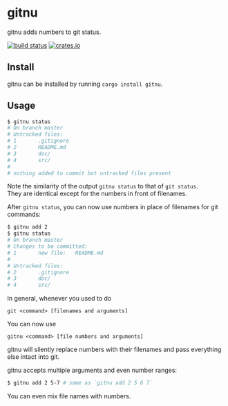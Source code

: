 # gitnu

gitnu adds numbers to git status.

[![build status](https://github.com/nguyenvukhang/gitnu/workflows/ci/badge.svg)](https://github.com/nguyenvukhang/gitnu/actions)
[![crates.io](https://img.shields.io/crates/d/gitnu?color=brightgreen)](https://crates.io/crates/gitnu)

## Install

gitnu can be installed by running `cargo install gitnu`.

## Usage

```bash
$ gitnu status
# On branch master
# Untracked files:
# 1       .gitignore
# 2       README.md
# 3       doc/
# 4       src/
#
# nothing added to commit but untracked files present
```

Note the similarity of the output `gitnu status` to that of `git status`.  
They are identical except for the numbers in front of filenames.

After `gitnu status`, you can now use numbers in place of filenames for git
commands:

```bash
$ gitnu add 2
$ gitnu status
# On branch master
# Changes to be committed:
# 1       new file:   README.md
#
# Untracked files:
# 2       .gitignore
# 3       doc/
# 4       src/
```

In general, whenever you used to do

```
git <command> [filenames and arguments]
```

You can now use

```
gitnu <command> [file numbers and arguments]
```

gitnu will silently replace numbers with their filenames and pass everything
else intact into git.

gitnu accepts multiple arguments and even number ranges:

```bash
$ gitnu add 2 5-7 # same as `gitnu add 2 5 6 7`
```

You can even mix file names with numbers.
